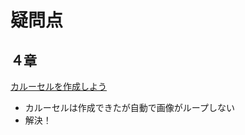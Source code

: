 # 疑問点
## ４章
[カルーセルを作成しよう](https://terakoya.sejuku.net/programs/161/chapters/2189#%E3%82%AB%E3%83%AB%E3%83%BC%E3%82%BB%E3%83%AB%E3%81%AE%E4%BD%9C%E6%88%90%E6%89%8B%E9%A0%86)
- カルーセルは作成できたが自動で画像がループしない
- 解決！